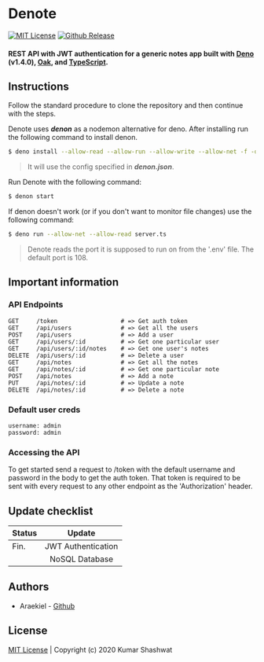 # Denote

<a href="https://github.com/Araekiel/denote/blob/master/LICENSE"><img alt="MIT License" src="https://img.shields.io/apm/l/atomic-design-ui.svg?"></a>
<a href="https://github.com/Araekiel/denote/releases/tag/v1.0"><img alt="Github Release" src="https://img.shields.io/badge/release-v1.0-blue"></a>

<h4>REST API with JWT authentication for a generic notes app built with <a href="https://deno.land/">Deno</a> (v1.4.0), <a href="https://github.com/oakserver/oak">Oak</a>, and <a href="https://www.typescriptlang.org/">TypeScript</a>.</h4>

## Instructions

Follow the standard procedure to clone the repository and then continue with the steps.

Denote uses ***denon*** as a nodemon alternative for deno. After installing run the following command to install denon. 

```bash
$ deno install --allow-read --allow-run --allow-write --allow-net -f -q --unstable https://deno.land/x/denon@2.4.0/denon.ts
```

> It will use the config specified in ***denon.json***.

Run Denote with the following command:

```bash
$ denon start
```

If denon doesn't work (or if you don't want to monitor file changes) use the following command:

```bash
$ deno run --allow-net --allow-read server.ts
```

> Denote reads the port it is supposed to run on from the '.env' file. The default port is 108. 

## Important information 

### API Endpoints

```
GET     /token                  # => Get auth token
GET     /api/users              # => Get all the users
POST    /api/users              # => Add a user
GET     /api/users/:id          # => Get one particular user
GET     /api/users/:id/notes    # => Get one user's notes
DELETE  /api/users/:id          # => Delete a user
GET     /api/notes              # => Get all the notes
GET     /api/notes/:id          # => Get one particular note
POST    /api/notes              # => Add a note
PUT     /api/notes/:id          # => Update a note
DELETE  /api/notes/:id          # => Delete a note
```

### Default user creds 

```
username: admin
password: admin
```

### Accessing the API 

To get started send a request to /token with the default username and password in the body to get the auth token. That token is required to be sent with every request to any other endpoint as the 'Authorization' header.

## Update checklist

| Status |         Update         | 
|--------|:----------------------:|
|  Fin.  |   JWT Authentication   |
|        |     NoSQL Database     | 


## Authors

- Araekiel - [Github](https://www.github.com/Araekiel)

## License 

[MIT License](https://github.com/Araekiel/denote/blob/master/LICENSE) | Copyright (c) 2020 Kumar Shashwat
